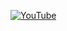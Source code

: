 [![YouTube](http://i.ytimg.com/vi/Uvu7LAF2XWM/hqdefault.jpg)](https://www.youtube.com/watch?v=Uvu7LAF2XWM)
